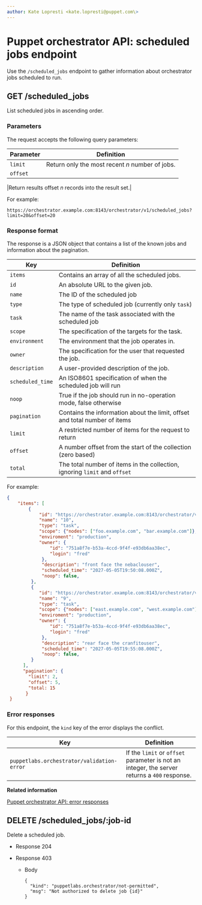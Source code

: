 ```yaml
---
author: Kate Lopresti <kate.lopresti@puppet.com\>
---
```


# Puppet orchestrator API: scheduled jobs endpoint

Use the `/scheduled_jobs` endpoint to gather information about orchestrator jobs scheduled to run.

## GET /scheduled\_jobs

List scheduled jobs in ascending order.

### Parameters

The request accepts the following query parameters:

|Parameter|Definition|
|---------|----------|
|`limit`|Return only the most recent *n* number of jobs.|
|`offset`

|Return results offset *n* records into the result set.|

For example:

```
https://orchestrator.example.com:8143/orchestrator/v1/scheduled_jobs?limit=20&offset=20
```

### Response format

The response is a JSON object that contains a list of the known jobs and information about the pagination.

|Key|Definition|
|---|----------|
|`items`|Contains an array of all the scheduled jobs.|
|`id`|An absolute URL to the given job.|
|`name`|The ID of the scheduled job|
|`type`|The type of scheduled job \(currently only `task`\)|
|`task`|The name of the task associated with the scheduled job |
|`scope`|The specification of the targets for the task.|
|`environment`|The environment that the job operates in.|
|`owner`|The specification for the user that requested the job.|
|`description`|A user-provided description of the job.|
|`scheduled_time`|An ISO8601 specification of when the scheduled job will run|
|`noop`|True if the job should run in no-operation mode, false otherwise|
|`pagination`|Contains the information about the limit, offset and total number of items|
|`limit`|A restricted number of items for the request to return|
|`offset`|A number offset from the start of the collection \(zero based\)|
|`total`|The total number of items in the collection, ignoring `limit` and `offset`|

For example:

```json
{
    "items": [
        {
            "id": "https://orchestrator.example.com:8143/orchestrator/v1/scheduled_jobs/10",
            "name": "10",
            "type": "task",
            "scope": {"nodes": ["foo.example.com", "bar.example.com"]},
            "enviroment": "production",
            "owner": {
                "id": "751a8f7e-b53a-4ccd-9f4f-e93db6aa38ec",
                "login": "fred"
             },
             "description": "front face the nebaclouser",
             "scheduled_time": "2027-05-05T19:50:08.000Z",
             "noop": false,
         },
         {
            "id": "https://orchestrator.example.com:8143/orchestrator/v1/scheduled_jobs/9",
            "name": "9",
            "type": "task",
            "scope": {"nodes": ["east.example.com", "west.example.com"]},
            "enviroment": "production",
            "owner": {
                "id": "751a8f7e-b53a-4ccd-9f4f-e93db6aa38ec",
                "login": "fred"
             },
             "description": "rear face the cranfitouser",
             "scheduled_time": "2027-05-05T19:55:08.000Z",
             "noop": false,
         }
      ],
      "pagination": {
        "limit": 2,
        "offset": 5,
        "total: 15
       }
 }
```

### Error responses

For this endpoint, the `kind` key of the error displays the conflict.

|Key|Definition|
|---|----------|
|`puppetlabs.orchestrator/validation-error`|If the `limit` or `offset` parameter is not an integer, the server returns a `400` response.|

**Related information**  


[Puppet orchestrator API: error responses](orchestrator_api_error_responses.md)

## DELETE /scheduled\_jobs/:job-id

Delete a scheduled job.

-   Response 204

-   Response 403

    -   Body

        ```
        {
          "kind": "puppetlabs.orchestrator/not-permitted",
          "msg": "Not authorized to delete job {id}"
        }
        ```


